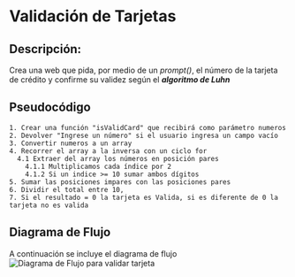 # Validación de Tarjetas

## Descripción:
Crea una web que pida, por medio de un *prompt()*, el número de la tarjeta de crédito y confirme su validez según el __*algoritmo de Luhn*__

## Pseudocódigo

```
1. Crear una función "isValidCard" que recibirá como parámetro numeros
2. Devolver "Ingrese un número" si el usuario ingresa un campo vacío
3. Convertir numeros a un array
4. Recorrer el array a la inversa con un ciclo for
  4.1 Extraer del array los números en posición pares
    4.1.1 Multiplicamos cada índice por 2
    4.1.2 Si un indice >= 10 sumar ambos dígitos
5. Sumar las posiciones impares con las posiciones pares
6. Dividir el total entre 10,
7. Si el resultado = 0 la tarjeta es Valida, si es diferente de 0 la tarjeta no es valida
```

## Diagrama de Flujo

A continuación se incluye el diagrama de flujo
![Diagrama de Flujo para validar tarjeta](https://www.lucidchart.com/publicSegments/view/17463a15-194f-42b0-97d5-1c4ccf31c7cf/image.png)
